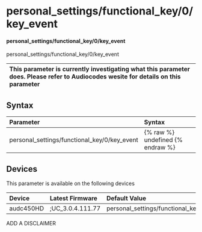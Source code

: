 ﻿---
description: personal_settings/functional_key/0/key_event
search: false
---

# personal_settings/functional_key/0/key_event

#### personal_settings/functional_key/0/key_event

personal_settings/functional_key/0/key_event


| This parameter is currently investigating what this parameter does. Please refer to Audiocodes wesite for details on this parameter | 
| :--- |

## Syntax
| Parameter | Syntax |
| :--- | :--- |
|personal_settings/functional_key/0/key_event | {% raw %} undefined {% endraw %}|

## Devices
This parameter is available on the following devices

| Device | Latest Firmware | Default Value |
|:---|:---|:---|
| audc450HD | ;UC_3.0.4.111.77 | personal_settings/functional_key/0/key_event=CALENDAR 

ADD A DISCLAIMER
